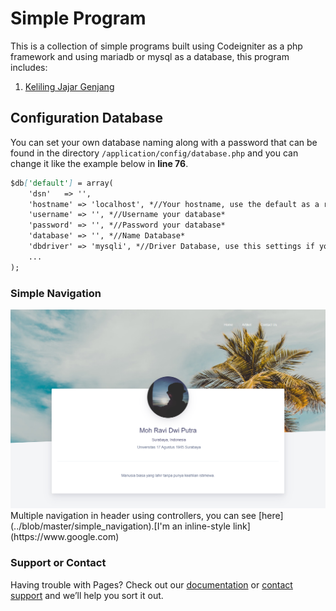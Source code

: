 # Simple Program

This is a collection of simple programs built using Codeigniter as a php framework and using mariadb or mysql as a database, this program includes:

1. [Keliling Jajar Genjang](https://github.com/rdp77/CodeIgniter/tree/master/Keliling_Jajar_Genjang)

## Configuration Database

You can set your own database naming along with a password that can be found in the directory `/application/config/database.php` and you can change it like the example below in **line 76**.

```markdown
$db['default'] = array(
	'dsn'	=> '',
	'hostname' => 'localhost', *//Your hostname, use the default as a recommendation*
	'username' => '', *//Username your database*
	'password' => '', *//Password your database*
	'database' => '', *//Name Database*
	'dbdriver' => 'mysqli', *//Driver Database, use this settings if you are using mysql or mariadb*
	...
);
```

### Simple Navigation

<div style="text-align:center"><img src="/docs/simple_navigation.png" /></div>
Multiple navigation in header using controllers, you can see [here](../blob/master/simple_navigation).[I'm an inline-style link](https://www.google.com)

### Support or Contact

Having trouble with Pages? Check out our [documentation](https://help.github.com/categories/github-pages-basics/) or [contact support](https://github.com/contact) and we’ll help you sort it out.
